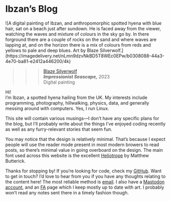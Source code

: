 # Ibzan&rsquo;s Blog

<div class="header-img">
![A digital painting of Ibzan, and anthropomorphic spotted hyena with blue hair, sat on a beach just after sundown. He is faced away from the viewer, watching the waves and mixture of colours in the sky go by. In there forground there are a couple of rocks on the sand and where waves are lapping at, and on the horizon there is a mix of colours from reds and yellows to pale and deep blues. Art by Blaze Silverwolf.](https://imagedelivery.net/nLmn9dzvNkBD5T8WEc0EPw/b0308088-44a3-4e70-ba81-e2412a446200/4k)

>>> [Blaze Silverwolf][Blaze Silverwolf caard]  
***Impressionist Seascape,*** 2023  
Digital painting

</div>

Hi!  
I&rsquo;m Ibzan, a spotted hyena hailing from the UK. My interests include programming, photography, hillwalking, physics, data, and generally messing around with computers.
Yes, I run Linux.

This site will contain various musings&mdash;I don&rsquo;t have any specific plans for the blog, but I&rsquo;ll probably write about the things I&rsquo;ve enjoyed coding recently as well as any furry-relevant stories that seem fun.

You may notice that the design is relatively minimal.
That&rsquo;s because I expect people will use the reader mode present in most modern browers to read posts, so there&rsquo;s minimal value in going overboard on the design.
The main font used across this website is the excellent [Heliotrope][heliotrope] by Matthew Butterick.

Thanks for stopping by!
If you&rsquo;re looking for code, check my [GitHub][github].
Want to get in touch?
I&rsquo;d love to hear from you if you have any thoughts relating to the content here!
The most reliable method is [email][email].
I also have a [Mastodon account][mastodon], and an [FA][furaffinity] page which I keep mostly up to date with art.
I probably won&rsquo;t read any notes sent there in a timely fashion though.

[Blaze Silverwolf caard]: https://itsdablazewolf.carrd.co/
[github]: https://github.com/IbzanHyena
[heliotrope]: https://mbtype.com/fonts/heliotrope/
[email]: mailto:ibzan@ibzan.co.uk
[furaffinity]: https://www.furaffinity.net/user/ibzanhyena/
[mastodon]: https://queer.party/@ibzan
